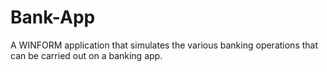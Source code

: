 # Bank-App
A WINFORM application that simulates the various banking operations that can be carried out on a banking app.
